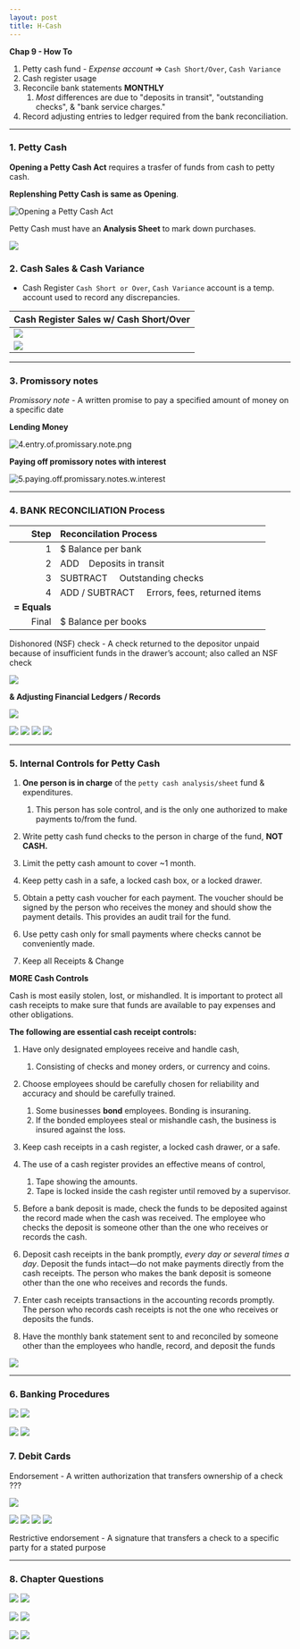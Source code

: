 ```yaml
---
layout: post
title: H-Cash
--- 
```


**Chap 9 - How To**

1. Petty cash fund - *Expense account* => `Cash Short/Over`, `Cash Variance`  
2. Cash register usage
3. Reconcile bank statements **MONTHLY**
   1. *Most* differences are due to "deposits in transit", "outstanding checks", & "bank service charges."
4. Record adjusting entries to ledger required from the bank reconciliation.   
  
  
---


### 1. Petty Cash 


**Opening a Petty Cash Act** requires a trasfer of funds from cash to petty cash.

**Replenshing Petty Cash is same as Opening**.

![Opening a Petty Cash Act](/assets/mc-graw-accounting-course/chap9.cash/7.seting.up.petty.cash.png)

Petty Cash must have an **Analysis Sheet** to mark down purchases. 

![](/assets/mc-graw-accounting-course/chap9.cash/11.petty.cash.balance.sheet.png)


### 2. Cash Sales & Cash Variance 

- Cash Register `Cash Short or Over`, `Cash Variance` account is a temp. account used to record any discrepancies.



|Cash Register Sales w/ Cash Short/Over|
|:-|
|![](/assets/mc-graw-accounting-course/chap9.cash/1a.cash.sales.png)|
|![](/assets/mc-graw-accounting-course/chap9.cash/2.cash.overage.png)|


---

### 3. Promissory notes


*Promissory note* - A written promise to pay a specified amount of money on a specific date   

**Lending Money**   

![4.entry.of.promissary.note.png](/assets/mc-graw-accounting-course/chap9.cash/4.entry.of.promissary.note.png)

**Paying off promissory notes with interest**   

![5.paying.off.promissary.notes.w.interest](/assets/mc-graw-accounting-course/chap9.cash/5.paying.off.promissary.notes.w.interest.png)

---

### 4. BANK RECONCILIATION Process

|Step|Reconcilation Process|
|-:|:-|
|1|$ Balance per bank|
|2|ADD &nbsp;&nbsp;&nbsp;Deposits in transit|
|3|SUBTRACT &nbsp;&nbsp;&nbsp;&nbsp;Outstanding checks|
|4|ADD / SUBTRACT &nbsp;&nbsp;&nbsp;&nbsp;Errors, fees, returned items|
|**= Equals**|
|Final|$ Balance per books|


Dishonored (NSF) check - A check returned to the depositor unpaid because of insufficient funds in the drawer’s account; also called an NSF check

![](/assets/mc-graw-accounting-course/chap9.cash/29.bank.recon.example.png)

**& Adjusting Financial Ledgers / Records**

![](/assets/mc-graw-accounting-course/chap9.cash/22.recon.png)


![](/assets/mc-graw-accounting-course/chap9.cash/22.recon.steps.1st.png)
![](/assets/mc-graw-accounting-course/chap9.cash/23.recon.steps.2nd.png)
![](/assets/mc-graw-accounting-course/chap9.cash/25.more.cash.controls.png)
![](/assets/mc-graw-accounting-course/chap9.cash/26.banking.internal.controls.png)



---

### 5. Internal Controls for Petty Cash  


1. **One person is in charge** of the `petty cash analysis/sheet` fund & expenditures.
   1. This person has sole control, and is the only one authorized to make payments to/from the fund.   

2. Write petty cash fund checks to the person in charge of the fund, **NOT CASH.**   

3. Limit the petty cash amount to cover ~1 month.

4. Keep petty cash in a safe, a locked cash box, or a locked drawer.

5. Obtain a petty cash voucher for each payment. The voucher should be signed by the person who receives the money and should show the payment details. This provides an audit trail for the fund.

6. Use petty cash only for small payments where checks cannot be conveniently made.

7. Keep all Receipts & Change
   

**MORE Cash Controls**

Cash is most easily stolen, lost, or mishandled. It is important to protect all cash receipts to make sure that funds are available to pay expenses and other obligations. 

**The following are essential cash receipt controls:**

1. Have only designated employees receive and handle cash,
   1. Consisting of checks and money orders, or currency and coins. 

2. Choose employees should be carefully chosen for reliability and accuracy and should be carefully trained.
   1. Some businesses **bond** employees. Bonding is insuraning.
   2. If the bonded employees steal or mishandle cash, the business is insured against the loss.

3. Keep cash receipts in a cash register, a locked cash drawer, or a safe.

4. The use of a cash register provides an effective means of control, 
   1. Tape showing the amounts. 
   2. Tape is locked inside the cash register until removed by a supervisor.

5. Before a bank deposit is made, check the funds to be deposited against the record made when the cash was received. The employee who checks the deposit is someone other than the one who receives or records the cash.

6. Deposit cash receipts in the bank promptly, *every day or several times a day*. Deposit the funds intact—do not make payments directly from the cash receipts. The person who makes the bank deposit is someone other than the one who receives and records the funds.

7. Enter cash receipts transactions in the accounting records promptly. The person who records cash receipts is not the one who receives or deposits the funds.

8. Have the monthly bank statement sent to and reconciled by someone other than the employees who handle, record, and deposit the funds

![](/assets/mc-graw-accounting-course/chap9.cash/15.control.of.cash.png)

---

### 6. Banking Procedures

![](/assets/mc-graw-accounting-course/chap9.cash/18.check.stub.example.png)
![](/assets/mc-graw-accounting-course/chap9.cash/19.restrictive.endorsements.png)


![](/assets/mc-graw-accounting-course/chap9.cash/20.post.dated.chjecks.png)
![](/assets/mc-graw-accounting-course/chap9.cash/21.errors.in.reconcilation.png)


### 7. Debit Cards

Endorsement - A written authorization that transfers ownership of a check ???

![](/assets/mc-graw-accounting-course/chap9.cash/22.recon.png)


![](/assets/mc-graw-accounting-course/chap9.cash/22.recon.steps.1st.png)
![](/assets/mc-graw-accounting-course/chap9.cash/23.recon.steps.2nd.png)
![](/assets/mc-graw-accounting-course/chap9.cash/25.more.cash.controls.png)
![](/assets/mc-graw-accounting-course/chap9.cash/26.banking.internal.controls.png)



Restrictive endorsement - A signature that transfers a check to a specific party for a stated purpose

---

### 8. Chapter Questions


![](/assets/mc-graw-accounting-course/chap9.cash/30.section1.questions.png)
![](/assets/mc-graw-accounting-course/chap9.cash/31.section1a.questions.png)

![](/assets/mc-graw-accounting-course/chap9.cash/16.section2.q.png)
![](/assets/mc-graw-accounting-course/chap9.cash/17.section2.q.png)

![](/assets/mc-graw-accounting-course/chap9.cash/27.section3a.q.png)
![](/assets/mc-graw-accounting-course/chap9.cash/28.section3b.q.png)

